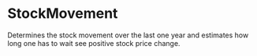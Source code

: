 # StockMovement
Determines the stock movement over the last one year and estimates how long one has to wait see positive stock price change.
